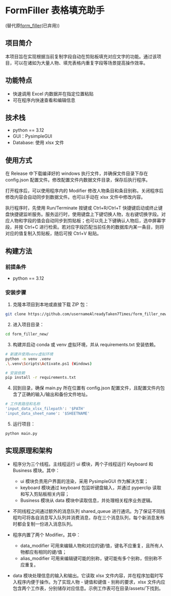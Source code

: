 # FormFiller 表格填充助手
(替代原[form_filler](https://github.com/usernameAlreadyTaken7Times/form_filler)(已弃用))

## 项目简介
本项目旨在实现根据当前复制字段自动在剪贴板填充对应文字的功能。通过该项目，可以在诸如为大量人物、填充表格内重复字段等场景提高操作效率。

## 功能特点
- 快速调用 Excel 内数据并在指定位置粘贴
- 可在程序内快速查看和编辑信息

## 技术栈
- python == 3.12
- GUI：PysimpleGUI
- Database: 使用 xlsx 文件

## 使用方式
在 Release 中下载编译好的 windows 执行文件，并确保文件目录下存在 config.json 配置文件。修改配置文件内数据文件目录，保存后执行程序。

打开程序后，可以使用程序内的 Modifier 修改人物条目和条目别称。关闭程序后修改内容会自动同步到数据文件。也可以手动在 xlsx 文件中修改内容。

执行程序时，先使用 Run/Terminate 按键或 Ctrl+R/Ctrl+T 快捷键启动或终止键盘快捷键监听服务。服务运行时，使用键盘上下键切换人物，左右键切换字段。对应人物和字段的值会自动同步到剪贴板；也可以先上下键确认人物后，选中屏幕字段，并按 Ctrl+C 进行检索。若对应字段匹配当前任务的数据库内某一条目，则将对应的值复制入剪贴板，随后可按 Ctrl+V 粘贴。


## 构建方法

### 前提条件
- python == 3.12

### 安装步骤
1. 克隆本项目到本地或直接下载 ZIP 包：

```bash
git clone https://github.com/usernameAlreadyTaken7Times/form_filler_new
```

2. 进入项目目录：

```bash
cd form_filler_new/
```

3. 构建并启动 conda 或 venv 虚拟环境，并从 requirements.txt 安装依赖。

```bash
# 新建并使用venv虚拟环境
python -m venv .venv
.\.venv\Scripts\Activate.ps1 (Windows)
```

```bash
# 安装依赖
pip install -r requirements.txt
```

4. 回到目录，确保 main.py 所在位置有 config.json 配置文件，且配置文件内包含了正确的输入/输出和备份文件地址。
```bash
# 工作表路径和名称
'input_data_xlsx_filepath': '$PATH'
'input_data_sheet_name': '$SHEETNAME'
```

5. 运行项目：

```bash
python main.py
```

## 实现原理和架构

- 程序分为三个线程。主线程运行 ui 模块，两个子线程运行 Keyboard 和 Business 模块。其中：

    - ui 模块负责用户界面的渲染，采用 PysimpleGUI 作为解决方案；
    - keyboard 模块通过 keyboard 包监听键盘输入，并通过 pyperclip 读取和写入剪贴板相关内容；
    - Business 模块从 data 模块中读取信息，并处理相关程序业务逻辑。

- 不同线程之间通过额外的消息队列 shared_queue 进行通讯。为了保证不同线程均可将各自消息写入队列并消费消息，存在三个消息队列，每个新消息发布时都会复制一份进入消息队列。

- 程序内置了两个 Modifier。其中：
    - data_modifier 可用来编辑人物和对应的键/值，键名不应重复，且所有人物都应有相同的键/值；
    - alias_modifier 可用来编辑键可能的别称，键可能有多个别称，但别称不应重复。

- data 模块处理信息的输入和输出。它读取 xlsx 文件内容，并在程序加载时写入程序内便于操作。为了实现人物 - 键值和键值 - 别称的要求，xlsx 文件内应包含两个工作表，分别储存对应信息。示例工作表可在目录/assets/下找到。
